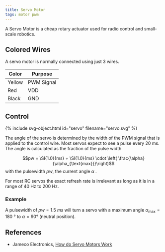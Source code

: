 ```yaml
---
title: Servo Motor
tags: motor pwm
---
```

A Servo Motor is a cheap rotary actuator used for radio control and small-scale robotics.


## Colored Wires
A servo motor is normally connected using just 3 wires.

| Color  | Purpose     |
|--------|-------------|   
| Yellow | PWM Signal  |
| Red    | VDD         |
| Black  | GND         |


## Control

{% include svg-object.html id="servo" filename="servo.svg" %}

The angle of the servo is determined by the width of the PWM signal that is applied to the control wire.
Most servos expect to see a pulse every 20 ms. The angle is calculated as the fraction of the pulse width

  $$pw = \SI{1.0}{ms} + \SI{1.0}{ms} \cdot \left( \frac{\alpha}{\alpha_{\text{max}}}\right)$$
  with the pulsewidth $pw$, the current angle $\alpha$ .

For most RC servos the exact refresh rate is irrelevant as long as it is in a range of 40 Hz to 200 Hz.

### Example
A pulsewidth of $pw = \SI{1.5}{ms}$ will turn a servo with a maximum angle $\alpha_{\max} = \SI{180}{\degree}$ to $\alpha = 90$° (neutral position).



## References
* Jameco Electronics, [How do Servo Motors Work](https://www.jameco.com/jameco/workshop/howitworks/how-servo-motors-work.html)



